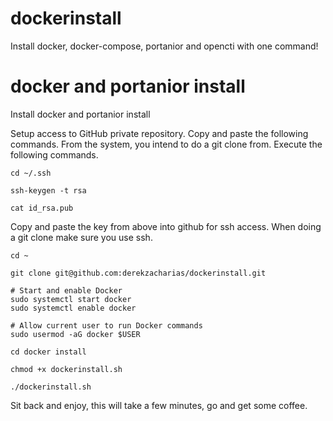 # dockerinstall
Install docker, docker-compose, portanior and opencti with one command!

# docker and portanior install 
Install docker and portanior install 

Setup access to GitHub private repository. Copy and paste the following commands. From the system, you intend to do a git clone from. 
Execute the following commands.

```
cd ~/.ssh
```

```
ssh-keygen -t rsa
```

```
cat id_rsa.pub
```
Copy and paste the key from above into github for ssh access.
When doing a git clone make sure you use ssh.

```
cd ~
```

```
git clone git@github.com:derekzacharias/dockerinstall.git
```

```
# Start and enable Docker
sudo systemctl start docker
sudo systemctl enable docker
```

```
# Allow current user to run Docker commands
sudo usermod -aG docker $USER
```

```
cd docker install
```

```
chmod +x dockerinstall.sh
```

```
./dockerinstall.sh
```


Sit back and enjoy, this will take a few minutes, go and get some coffee.
